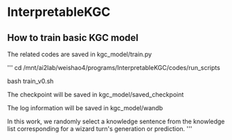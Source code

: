 # InterpretableKGC

## How to train basic KGC model

The related codes are saved in kgc_model/train.py

'''
cd /mnt/ai2lab/weishao4/programs/InterpretableKGC/codes/run_scripts

bash train_v0.sh

The checkpoint will be saved in kgc_model/saved_checkpoint

The log information will be saved in kgc_model/wandb

In this work, we randomly select a knowledge sentence from the knowledge list corresponding for a wizard turn's generation or prediction.
'''